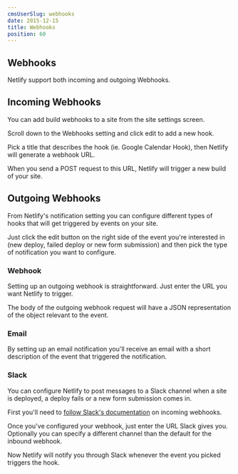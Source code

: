 ```yaml
---
cmsUserSlug: webhooks
date: 2015-12-15 
title: Webhooks
position: 60
---
```


## Webhooks

Netlify support both incoming and outgoing Webhooks.

## Incoming Webhooks

You can add build webhooks to a site from the site settings screen.

Scroll down to the Webhooks setting and click edit to add a new hook.

Pick a title that describes the hook (ie. Google Calendar Hook), then Netlify will generate a webhook URL.

When you send a POST request to this URL, Netlify will trigger a new build of your site.

## Outgoing Webhooks

From Netlify's notification setting you can configure different types of hooks that will get triggered by events on your site.

Just click the edit button on the right side of the event you're interested in
(new deploy, failed deploy or new form submission) and then pick the type of notification you want to configure.

### Webhook

Setting up an outgoing webhook is straightforward. Just enter the URL you want Netlify to trigger.

The body of the outgoing webhook request will have a JSON representation of the object relevant to the event.

### Email

By setting up an email notification you'll receive an email with a short description of the event that triggered the notification.

### Slack

You can configure Netlify to post messages to a Slack channel when a site is deployed, a deploy fails or a new form submission comes in.

First you'll need to [follow Slack's documentation](https://api.slack.com/incoming-webhooks) on incoming webhooks.

Once you've configured your webhook, just enter the URL Slack gives you. Optionally you can specify a different channel than the default for the inbound webhook.

Now Netlify will notify you through Slack whenever the event you picked triggers the hook.
